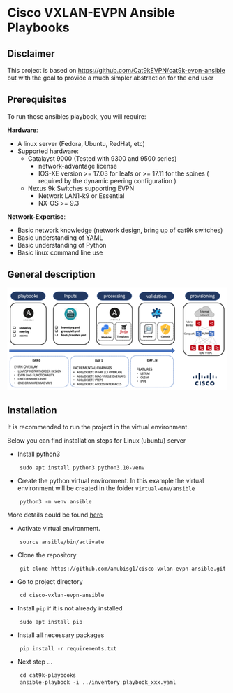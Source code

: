 # Cisco VXLAN-EVPN Ansible Playbooks #

## Disclaimer ##

This project is based on <https://github.com/Cat9kEVPN/cat9k-evpn-ansible>
but with the goal to provide a much simpler abstraction for the end user

## Prerequisites ##

To run those ansibles playbook, you will require:  

**Hardware**:

* A linux server (Fedora, Ubuntu, RedHat, etc)
* Supported hardware:
  * Catalayst 9000 (Tested with 9300 and 9500 series)
    * network-advantage license
    * IOS-XE version >= 17.03 for leafs or >= 17.11 for the spines ( required by the dynamic peering configuration )
  * Nexus 9k Switches supporting EVPN
    * Network LAN1-k9 or Essential
    * NX-OS >= 9.3

**Network-Expertise**:

* Basic network knowledge (network design, bring up of cat9k switches)  
* Basic understanding of YAML  
* Basic understanding of Python  
* Basic linux command line use  

## General description ##

<img width="1192" alt="ansible" src="./ansible-operations.png">

## Installation ##

It is recommended to run the project in the virtual environment.

Below you can find installation steps for Linux (ubuntu) server

* Install python3

```text
    sudo apt install python3 python3.10-venv
```

* Create the python virtual environment. In this example the virtual environment will be created in the folder ``virtual-env/ansible``

```text
    python3 -m venv ansible
```

More details could be found [here](https://docs.python.org/3/library/venv.html)

* Activate virtual environment.

```text
    source ansible/bin/activate
```

* Clone the repository

```text
    git clone https://github.com/anubisg1/cisco-vxlan-evpn-ansible.git
```

* Go to project directory

```text
    cd cisco-vxlan-evpn-ansible
```

* Install ``pip`` if it is not already installed

```text
    sudo apt install pip
```

* Install all necessary packages

```text
    pip install -r requirements.txt
```

* Next step ...

```text
    cd cat9k-playbooks
    ansible-playbook -i ../inventory playbook_xxx.yaml
```

